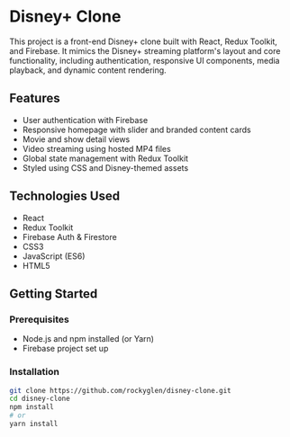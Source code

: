 # Disney+ Clone

This project is a front-end Disney+ clone built with React, Redux Toolkit, and Firebase. It mimics the Disney+ streaming platform's layout and core functionality, including authentication, responsive UI components, media playback, and dynamic content rendering.

## Features

- User authentication with Firebase
- Responsive homepage with slider and branded content cards
- Movie and show detail views
- Video streaming using hosted MP4 files
- Global state management with Redux Toolkit
- Styled using CSS and Disney-themed assets



## Technologies Used

- React
- Redux Toolkit
- Firebase Auth & Firestore
- CSS3
- JavaScript (ES6)
- HTML5


## Getting Started

### Prerequisites

- Node.js and npm installed (or Yarn)
- Firebase project set up

### Installation

```bash
git clone https://github.com/rockyglen/disney-clone.git
cd disney-clone
npm install
# or
yarn install
